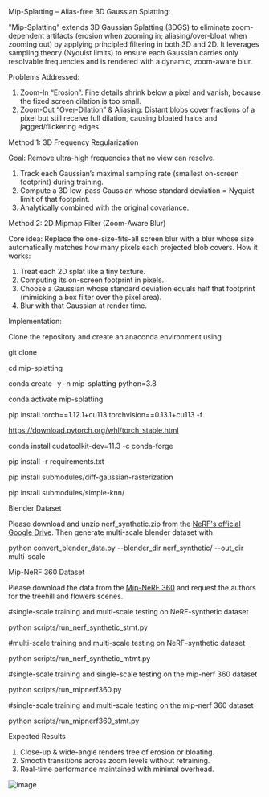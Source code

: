 Mip-Splatting – Alias-free 3D Gaussian Splatting:

"Mip-Splatting" extends 3D Gaussian Splatting (3DGS) to eliminate zoom-dependent artifacts (erosion when zooming in; aliasing/over-bloat when zooming out) by applying principled filtering in both 3D and 2D. It leverages sampling theory (Nyquist limits) to ensure each Gaussian carries only resolvable frequencies and is rendered with a dynamic, zoom-aware blur.

Problems Addressed:
1. Zoom-In “Erosion”:
Fine details shrink below a pixel and vanish, because the fixed screen dilation is too small.
2. Zoom-Out “Over-Dilation” & Aliasing:
Distant blobs cover fractions of a pixel but still receive full dilation, causing bloated halos and jagged/flickering edges.

Method 1: 3D Frequency Regularization

Goal: Remove ultra-high frequencies that no view can resolve.
1. Track each Gaussian’s maximal sampling rate (smallest on-screen footprint) during training.
2. Compute a 3D low-pass Gaussian whose standard deviation = Nyquist limit of that footprint.
3. Analytically combined with the original covariance.

Method 2: 2D Mipmap Filter (Zoom-Aware Blur)

Core idea: Replace the one-size-fits-all screen blur with a blur whose size automatically matches how many pixels each projected blob covers.
How it works:
1. Treat each 2D splat like a tiny texture.
2. Computing its on-screen footprint in pixels.
3. Choose a Gaussian whose standard deviation equals half that footprint (mimicking a box filter over the pixel area).
4. Blur with that Gaussian at render time.

Implementation:

Clone the repository and create an anaconda environment using

git clone

cd mip-splatting

conda create -y -n mip-splatting python=3.8

conda activate mip-splatting

pip install torch==1.12.1+cu113 torchvision==0.13.1+cu113 -f

https://download.pytorch.org/whl/torch_stable.html

conda install cudatoolkit-dev=11.3 -c conda-forge

pip install -r requirements.txt

pip install submodules/diff-gaussian-rasterization

pip install submodules/simple-knn/

Blender Dataset

Please download and unzip nerf_synthetic.zip from the [NeRF's official Google Drive](https://drive.google.com/drive/folders/128yBriW1IG_3NJ5Rp7APSTZsJqdJdfc1). 
Then generate multi-scale blender dataset with

python convert_blender_data.py --blender_dir nerf_synthetic/ --out_dir multi-scale


Mip-NeRF 360 Dataset

Please download the data from the [Mip-NeRF 360](https://jonbarron.info/mipnerf360/) and request the authors for the treehill and flowers scenes.

#single-scale training and multi-scale testing on NeRF-synthetic dataset

python scripts/run_nerf_synthetic_stmt.py

#multi-scale training and multi-scale testing on NeRF-synthetic dataset

python scripts/run_nerf_synthetic_mtmt.py

#single-scale training and single-scale testing on the mip-nerf 360 dataset

python scripts/run_mipnerf360.py

#single-scale training and multi-scale testing on the mip-nerf 360 dataset

python scripts/run_mipnerf360_stmt.py 

Expected Results
1. Close-up & wide-angle renders free of erosion or bloating.
2. Smooth transitions across zoom levels without retraining.
3. Real-time performance maintained with minimal overhead.


![image](https://github.com/user-attachments/assets/62af74e1-8375-4a35-a28e-30f67e5747c6)


